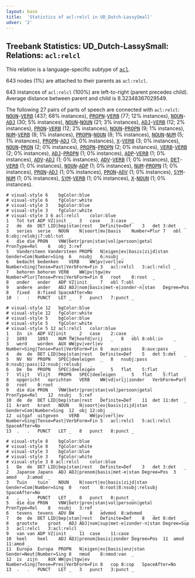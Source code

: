 ```yaml
---
layout: base
title:  'Statistics of acl:relcl in UD_Dutch-LassySmall'
udver: '2'
---
```


## Treebank Statistics: UD_Dutch-LassySmall: Relations: `acl:relcl`

This relation is a language-specific subtype of <tt><a href="nl_lassysmall-dep-acl.html">acl</a></tt>.

643 nodes (1%) are attached to their parents as `acl:relcl`.

643 instances of `acl:relcl` (100%) are left-to-right (parent precedes child).
Average distance between parent and child is 8.32348367029549.

The following 27 pairs of parts of speech are connected with `acl:relcl`: <tt><a href="nl_lassysmall-pos-NOUN.html">NOUN</a></tt>-<tt><a href="nl_lassysmall-pos-VERB.html">VERB</a></tt> (437; 68% instances), <tt><a href="nl_lassysmall-pos-PROPN.html">PROPN</a></tt>-<tt><a href="nl_lassysmall-pos-VERB.html">VERB</a></tt> (77; 12% instances), <tt><a href="nl_lassysmall-pos-NOUN.html">NOUN</a></tt>-<tt><a href="nl_lassysmall-pos-ADJ.html">ADJ</a></tt> (30; 5% instances), <tt><a href="nl_lassysmall-pos-NOUN.html">NOUN</a></tt>-<tt><a href="nl_lassysmall-pos-NOUN.html">NOUN</a></tt> (21; 3% instances), <tt><a href="nl_lassysmall-pos-ADJ.html">ADJ</a></tt>-<tt><a href="nl_lassysmall-pos-VERB.html">VERB</a></tt> (12; 2% instances), <tt><a href="nl_lassysmall-pos-PRON.html">PRON</a></tt>-<tt><a href="nl_lassysmall-pos-VERB.html">VERB</a></tt> (12; 2% instances), <tt><a href="nl_lassysmall-pos-NOUN.html">NOUN</a></tt>-<tt><a href="nl_lassysmall-pos-PROPN.html">PROPN</a></tt> (9; 1% instances), <tt><a href="nl_lassysmall-pos-NUM.html">NUM</a></tt>-<tt><a href="nl_lassysmall-pos-VERB.html">VERB</a></tt> (8; 1% instances), <tt><a href="nl_lassysmall-pos-PROPN.html">PROPN</a></tt>-<tt><a href="nl_lassysmall-pos-NOUN.html">NOUN</a></tt> (8; 1% instances), <tt><a href="nl_lassysmall-pos-NOUN.html">NOUN</a></tt>-<tt><a href="nl_lassysmall-pos-NUM.html">NUM</a></tt> (5; 1% instances), <tt><a href="nl_lassysmall-pos-PROPN.html">PROPN</a></tt>-<tt><a href="nl_lassysmall-pos-ADJ.html">ADJ</a></tt> (3; 0% instances), <tt><a href="nl_lassysmall-pos-X.html">X</a></tt>-<tt><a href="nl_lassysmall-pos-VERB.html">VERB</a></tt> (3; 0% instances), <tt><a href="nl_lassysmall-pos-NOUN.html">NOUN</a></tt>-<tt><a href="nl_lassysmall-pos-PRON.html">PRON</a></tt> (2; 0% instances), <tt><a href="nl_lassysmall-pos-PROPN.html">PROPN</a></tt>-<tt><a href="nl_lassysmall-pos-PROPN.html">PROPN</a></tt> (2; 0% instances), <tt><a href="nl_lassysmall-pos-VERB.html">VERB</a></tt>-<tt><a href="nl_lassysmall-pos-VERB.html">VERB</a></tt> (2; 0% instances), <tt><a href="nl_lassysmall-pos-ADJ.html">ADJ</a></tt>-<tt><a href="nl_lassysmall-pos-PROPN.html">PROPN</a></tt> (1; 0% instances), <tt><a href="nl_lassysmall-pos-ADP.html">ADP</a></tt>-<tt><a href="nl_lassysmall-pos-VERB.html">VERB</a></tt> (1; 0% instances), <tt><a href="nl_lassysmall-pos-ADV.html">ADV</a></tt>-<tt><a href="nl_lassysmall-pos-ADJ.html">ADJ</a></tt> (1; 0% instances), <tt><a href="nl_lassysmall-pos-ADV.html">ADV</a></tt>-<tt><a href="nl_lassysmall-pos-VERB.html">VERB</a></tt> (1; 0% instances), <tt><a href="nl_lassysmall-pos-DET.html">DET</a></tt>-<tt><a href="nl_lassysmall-pos-VERB.html">VERB</a></tt> (1; 0% instances), <tt><a href="nl_lassysmall-pos-NOUN.html">NOUN</a></tt>-<tt><a href="nl_lassysmall-pos-ADP.html">ADP</a></tt> (1; 0% instances), <tt><a href="nl_lassysmall-pos-NUM.html">NUM</a></tt>-<tt><a href="nl_lassysmall-pos-PROPN.html">PROPN</a></tt> (1; 0% instances), <tt><a href="nl_lassysmall-pos-PRON.html">PRON</a></tt>-<tt><a href="nl_lassysmall-pos-ADJ.html">ADJ</a></tt> (1; 0% instances), <tt><a href="nl_lassysmall-pos-PRON.html">PRON</a></tt>-<tt><a href="nl_lassysmall-pos-ADV.html">ADV</a></tt> (1; 0% instances), <tt><a href="nl_lassysmall-pos-SYM.html">SYM</a></tt>-<tt><a href="nl_lassysmall-pos-NUM.html">NUM</a></tt> (1; 0% instances), <tt><a href="nl_lassysmall-pos-SYM.html">SYM</a></tt>-<tt><a href="nl_lassysmall-pos-VERB.html">VERB</a></tt> (1; 0% instances), <tt><a href="nl_lassysmall-pos-X.html">X</a></tt>-<tt><a href="nl_lassysmall-pos-NOUN.html">NOUN</a></tt> (1; 0% instances).


~~~ conllu
# visual-style 6	bgColor:blue
# visual-style 6	fgColor:white
# visual-style 3	bgColor:blue
# visual-style 3	fgColor:white
# visual-style 3 6 acl:relcl	color:blue
1	Tot	tot	ADP	VZ|init	_	3	case	3:case	_
2	de	de	DET	LID|bep|stan|rest	Definite=Def	3	det	3:det	_
3	series	serie	NOUN	N|soort|mv|basis	Number=Plur	7	obl	6:obj:relobj|7:obl:tot	_
4	die	die	PRON	VNW|betr|pron|stan|vol|persoon|getal	PronType=Rel	6	obj	3:ref	_
5	Vandersteen	Vandersteen	PROPN	N|eigen|ev|basis|zijd|stan	Gender=Com|Number=Sing	6	nsubj	6:nsubj	_
6	bedacht	bedenken	VERB	WW|pv|verl|ev	Number=Sing|Tense=Past|VerbForm=Fin	3	acl:relcl	3:acl:relcl	_
7	behoren	behoren	VERB	WW|pv|tgw|mv	Number=Plur|Tense=Pres|VerbForm=Fin	0	root	0:root	_
8	onder	onder	ADP	VZ|init	_	7	obl	7:obl	_
9	andere	ander	ADJ	ADJ|nom|basis|met-e|zonder-n|stan	Degree=Pos	8	fixed	8:fixed	SpaceAfter=No
10	:	:	PUNCT	LET	_	7	punct	7:punct	_

~~~


~~~ conllu
# visual-style 12	bgColor:blue
# visual-style 12	fgColor:white
# visual-style 5	bgColor:blue
# visual-style 5	fgColor:white
# visual-style 5 12 acl:relcl	color:blue
1	In	in	ADP	VZ|init	_	2	case	2:case	_
2	1893	1893	NUM	TW|hoofd|vrij	_	8	obl	8:obl:in	_
3	werd	worden	AUX	WW|pv|verl|ev	Number=Sing|Tense=Past|VerbForm=Fin	8	aux:pass	8:aux:pass	_
4	de	de	DET	LID|bep|stan|rest	Definite=Def	5	det	5:det	_
5	NV	NV	PROPN	SPEC|deeleigen	_	8	nsubj:pass	8:nsubj:pass|12:nsubj:relsubj	_
6	De	De	PROPN	SPEC|deeleigen	_	5	flat	5:flat	_
7	Vlijt	Vlijt	PROPN	SPEC|deeleigen	_	5	flat	5:flat	_
8	opgericht	oprichten	VERB	WW|vd|vrij|zonder	VerbForm=Part	0	root	0:root	_
9	die	die	PRON	VNW|betr|pron|stan|vol|persoon|getal	PronType=Rel	12	nsubj	5:ref	_
10	de	de	DET	LID|bep|stan|rest	Definite=Def	11	det	11:det	_
11	krant	krant	NOUN	N|soort|ev|basis|zijd|stan	Gender=Com|Number=Sing	12	obj	12:obj	_
12	uitgaf	uitgeven	VERB	WW|pv|verl|ev	Number=Sing|Tense=Past|VerbForm=Fin	5	acl:relcl	5:acl:relcl	SpaceAfter=No
13	.	.	PUNCT	LET	_	8	punct	8:punct	_

~~~


~~~ conllu
# visual-style 8	bgColor:blue
# visual-style 8	fgColor:white
# visual-style 3	bgColor:blue
# visual-style 3	fgColor:white
# visual-style 3 8 acl:relcl	color:blue
1	De	de	DET	LID|bep|stan|rest	Definite=Def	3	det	3:det	_
2	Japanse	Japans	ADJ	ADJ|prenom|basis|met-e|stan	Degree=Pos	3	amod	3:amod	_
3	Tuin	tuin	NOUN	N|soort|ev|basis|zijd|stan	Gender=Com|Number=Sing	0	root	0:root|8:nsubj:relsubj	SpaceAfter=No
4	,	,	PUNCT	LET	_	8	punct	8:punct	_
5	die	die	PRON	VNW|betr|pron|stan|vol|persoon|getal	PronType=Rel	8	nsubj	3:ref	_
6	tevens	tevens	ADV	BW	_	8	advmod	8:advmod	_
7	de	de	DET	LID|bep|stan|rest	Definite=Def	8	det	8:det	_
8	grootste	groot	ADJ	ADJ|nom|sup|met-e|zonder-n|stan	Degree=Sup	3	acl:relcl	3:acl:relcl	_
9	van	van	ADP	VZ|init	_	11	case	11:case	_
10	heel	heel	ADJ	ADJ|prenom|basis|zonder	Degree=Pos	11	amod	11:amod	_
11	Europa	Europa	PROPN	N|eigen|ev|basis|onz|stan	Gender=Neut|Number=Sing	8	nmod	8:nmod:van	_
12	is	zijn	AUX	WW|pv|tgw|ev	Number=Sing|Tense=Pres|VerbForm=Fin	8	cop	8:cop	SpaceAfter=No
13	.	.	PUNCT	LET	_	3	punct	3:punct	_

~~~


